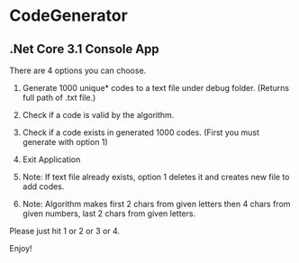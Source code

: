 # CodeGenerator
## .Net Core 3.1 Console App


There are 4 options you can choose.

1. Generate 1000 unique* codes to a text file under debug folder. (Returns full path of .txt file.)
2. Check if a code is valid by the algorithm.
3. Check if a code exists in generated 1000 codes. (First you must generate with option 1)
4. Exit Application

1. Note: If text file already exists, option 1 deletes it and creates new file to add codes.
2. Note: Algorithm makes first 2 chars from given letters then 4 chars from given numbers, last 2 chars from given letters.

Please just hit 1 or 2 or 3 or 4.

Enjoy!
